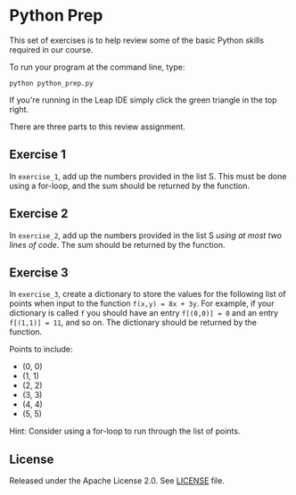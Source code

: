 
# Python Prep

This set of exercises is to help review some of the basic Python skills
required in our course.

To run your program at the command line, type:

`python python_prep.py`

If you're running in the Leap IDE simply click the green triangle in the top
right.

There are three parts to this review assignment.

## Exercise 1

In `exercise_1`, add up the numbers provided in the list S. This must be done
using a for-loop, and the sum should be returned by the function.

## Exercise 2

In `exercise_2`, add up the numbers provided in the list S *using at most two
lines of code*. The sum should be returned by the function.

## Exercise 3

In `exercise_3`, create a dictionary to store the values for the following list
of points when input to the function `f(x,y) = 8x + 3y`. For example, if your
dictionary is called `f` you should have an entry `f[(0,0)] = 0` and an entry
`f[(1,1)] = 11`, and so on. The dictionary should be returned by the function.

Points to include:

- (0, 0)
- (1, 1)
- (2, 2)
- (3, 3)
- (4, 4)
- (5, 5)

Hint: Consider using a for-loop to run through the list of points.

## License

Released under the Apache License 2.0. See [LICENSE](LICENSE) file.
